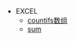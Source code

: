 <!-- docs/skills/excel/_sidebar.md -->
* EXCEL
    * [countifs数组](/skills/excel/countifs数组.md "excel技巧")
    * [sum](/skills/excel/sum.md "excel技巧")